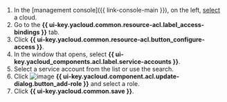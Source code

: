 1. In the [management console]({{ link-console-main }}), on the left, [select](../../resource-manager/operations/cloud/switch-cloud.md) a cloud.
1. Go to the **{{ ui-key.yacloud.common.resource-acl.label_access-bindings }}** tab.
1. Click **{{ ui-key.yacloud.common.resource-acl.button_configure-access }}**.
1. In the window that opens, select **{{ ui-key.yacloud_components.acl.label.service-accounts }}**.
1. Select a service account from the list or use the search.
1. Click ![image](../../_assets/console-icons/plus.svg) **{{ ui-key.yacloud.component.acl.update-dialog.button_add-role }}** and select a role.
1. Click **{{ ui-key.yacloud.common.save }}**.
